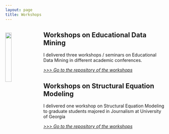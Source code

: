 ```yaml
---
layout: page
title: Workshops
---
```


<img style="float:left; margin-right: 20px; margin-top: 20px; width: 20%;" src="http://neo-hao.github.io/public/avatar.jpg" />

## Workshops on Educational Data Mining

I delivered three workshops / seminars on Educational Data Mining in different academic conferences.

<a href="http://home.tobeneo.com/edutextmining/" target="_blank"><i>>>> Go to the repository of the workshops</i></a>

## Workshops on Structural Equation Modeling

I delivered one workshop on Structural Equation Modeling to graduate students majored in Journalism at University of Georgia

<a href="http://home.tobeneo.com/sem/" target="_blank"><i>>>> Go to the repository of the workshops</i></a>